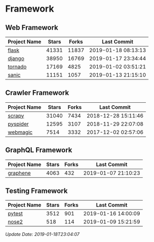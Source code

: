 # Framework

## Web Framework

| Project Name | Stars | Forks | Last Commit |
| ------------ | ----- | ----- | ----------- |
| [flask](https://github.com/pallets/flask) | 41331 | 11837 | 2019-01-18 08:13:13 |
| [django](https://github.com/django/django) | 38950 | 16769 | 2019-01-17 23:34:44 |
| [tornado](https://github.com/tornadoweb/tornado) | 17169 | 4825 | 2019-01-02 03:51:21 |
| [sanic](https://github.com/huge-success/sanic) | 11151 | 1057 | 2019-01-13 21:15:10 |

## Crawler Framework

| Project Name | Stars | Forks | Last Commit |
| ------------ | ----- | ----- | ----------- |
| [scrapy](https://github.com/scrapy/scrapy) | 31040 | 7434 | 2018-12-28 15:11:46 |
| [pyspider](https://github.com/binux/pyspider) | 12595 | 3107 | 2018-11-29 22:07:08 |
| [webmagic](https://github.com/code4craft/webmagic) | 7514 | 3332 | 2017-12-02 02:57:06 |

## GraphQL Framework

| Project Name | Stars | Forks | Last Commit |
| ------------ | ----- | ----- | ----------- |
| [graphene](https://github.com/graphql-python/graphene) | 4063 | 432 | 2019-01-07 21:10:23 |

## Testing Framework

| Project Name | Stars | Forks | Last Commit |
| ------------ | ----- | ----- | ----------- |
| [pytest](https://github.com/pytest-dev/pytest) | 3512 | 901 | 2019-01-16 14:00:09 |
| [nose2](https://github.com/nose-devs/nose2) | 518 | 114 | 2019-01-09 15:21:59 |

*Update Date: 2019-01-18T23:04:07*